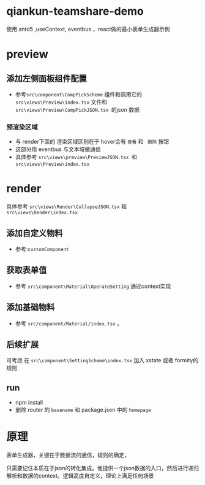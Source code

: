 

# qiankun-teamshare-demo

使用 antd5 ,useContext, eventbus ，react做的最小表单生成器示例



# preview



## 添加左侧面板组件配置

- 参考`src\component\CompPickScheme` 组件和调用它的 `src\views\Preview\index.tsx` 文件和 `src\views\Preview\CompPickJSON.tsx `的json 数据



### 预渲染区域

- 与 render下面的 渲染区域区别在于 hover会有 `查看` 和 ` 删除` 按钮
- 这部分用 eventbus 与文本域做通信
- 具体参考 `src\views\preview\PreviewJSON.tsx `和`src\views\Preview\index.tsx` 



# render



具体参考 `src\views\Render\CollapseJSON.tsx` 和 `src\views\Render\index.tsx`

## 添加自定义物料

- 参考:`customComponent`


## 获取表单值

- 参考 `src\component\Material\OperateSetting` 通过context实现


## 添加基础物料

- 参考 `src/component/Material/index.tsx` ，


## 后续扩展
可考虑 在 `src\component\SettingScheme\index.tsx` 加入 xstate 或者 formity的规则





## run 

- npm install
- 删除 router 的 `basename` 和 package.json 中的 `homepage`







# 原理

表单生成器，关键在于数据流的通信，规则的确定，

只需要记住本质在于json的转化集成。他提供一个json数据的入口，然后进行递归解析和数据的context。逻辑高度自定义，理论上满足任何场景



